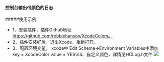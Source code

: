 #### 控制台输出带颜色的日志

#####使用示例:
* 1、安装插件，插件Github地址 https://github.com/robbiehanson/XcodeColors。
* 2、插件安装好后，退出Xcode，重新打开。
* 3、配置环境变量。 xcode中 Edit Scheme->Environment Variables中添加 key = XcodeColor value = YES\n4、自定义颜色，详情见HCLog.h文件
![](XcodeColorsDemo.gif)

